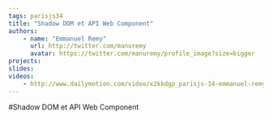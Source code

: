 ```yaml
---
tags: parisjs34
title: "Shadow DOM et API Web Component"
authors:
    - name: "Emmanuel Remy"
      url: http://twitter.com/manuremy
      avatar: https://twitter.com/manuremy/profile_image?size=bigger
projects:
slides:
videos:
    - http://www.dailymotion.com/video/x2kkdgp_parisjs-34-emmanuel-remy-shadow-dom-et-api-web-component_webcam
---
```

#Shadow DOM et API Web Component

